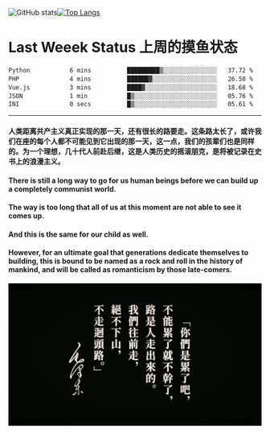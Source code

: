 ![GitHub stats](https://github-readme-stats.vercel.app/api?username=Mundanity-fc&hide=stars&count_private=true&show_icons=true&theme=prussian)[![Top Langs](https://github-readme-stats.vercel.app/api/top-langs/?username=Mundanity-fc&hide=javascript,html,css,blade&layout=compact&theme=prussian)](https://github.com/anuraghazra/github-readme-stats)

# Last Weeek Status 上周的摸鱼状态
<!--START_SECTION:waka-->

```txt
Python           6 mins          █████████▒░░░░░░░░░░░░░░░   37.72 %
PHP              4 mins          ██████▓░░░░░░░░░░░░░░░░░░   26.58 %
Vue.js           3 mins          ████▓░░░░░░░░░░░░░░░░░░░░   18.68 %
JSON             1 min           █▒░░░░░░░░░░░░░░░░░░░░░░░   05.76 %
INI              0 secs          █▒░░░░░░░░░░░░░░░░░░░░░░░   05.61 %
```

<!--END_SECTION:waka-->

---

#### 人类距离共产主义真正实现的那一天，还有很长的路要走。这条路太长了，或许我们在座的每个人都不可能见到它出现的那一天，这一点，我们的孩辈们也是同样的。为一个理想，几十代人前赴后继，这是人类历史的摇滚朋克，是将被记录在史书上的浪漫主义。

#### There is still a long way to go for us human beings before we can build up a completely communist world.
#### The way is too long that all of us at this moment are not able to see it comes up.
#### And this is the same for our child as well.
#### However, for an ultimate goal that generations dedicate themselves to building, this is bound to be named as a rock and roll in the history of mankind, and will be called as romanticism by those late-comers.

![HeSays](./HeSays.webp)
